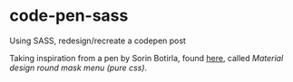 # code-pen-sass
Using SASS, redesign/recreate a codepen post

Taking inspiration from a pen by Sorin Botirla, found [here](https://codepen.io/sorinbotirla/pen/QyoYgx/), called *Material design round mask menu (pure css)*.
